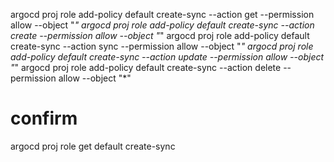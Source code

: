 argocd proj role add-policy default create-sync --action get --permission allow --object "*"
argocd proj role add-policy default create-sync --action create --permission allow --object "*"
argocd proj role add-policy default create-sync --action sync --permission allow --object "*"
argocd proj role add-policy default create-sync --action update --permission allow --object "*"
argocd proj role add-policy default create-sync --action delete --permission allow --object "*"

# confirm

argocd proj role get default create-sync